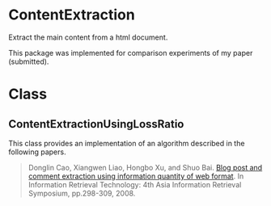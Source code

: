 # ContentExtraction

Extract the main content from a html document.

This package was implemented for comparison experiments of my paper (submitted).

# Class

## ContentExtractionUsingLossRatio

This class provides an implementation of an algorithm described in the following papers.

> Donglin Cao, Xiangwen Liao, Hongbo Xu, and Shuo Bai.
> [Blog post and comment extraction using information quantity of web format](http://dx.doi.org/10.1007/978-3-540-68636-1_29).
> In Information Retrieval Technology: 4th Asia Information Retrieval Symposium, pp.298-309, 2008.
